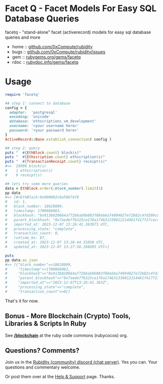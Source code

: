 # Facet Q - Facet Models For Easy SQL Database Queries

facetq - "stand-alone" facet  (activerecord) models for easy sql database queries and more

* home  :: [github.com/0xCompute/rubidity](https://github.com/0xCompute/rubidity)
* bugs  :: [github.com/0xCompute/rubidity/issues](https://github.com/0xCompute/rubidity/issues)
* gem   :: [rubygems.org/gems/facetq](https://rubygems.org/gems/facetq)
* rdoc  :: [rubydoc.info/gems/facetq](http://rubydoc.info/gems/facetq)



# Usage

``` ruby 
require 'facetq'

## step 1: connect to database
config = {
  adapter:  'postgresql'
  encoding: 'unicode'
  database: 'ethscriptions_vm_development'
  username: '<your username here>'
  password: '<your password here>'
}
ActiveRecord::Base.establish_connection( config )

## step 2: query
puts "  #{EthBlock.count} block(s)"
puts "  #{Ethscription.count} ethscription(s)"
puts "  #{TransactionReceipt.count} receipt(s)"
#=>  19998 block(s)
#    1 ethscription(s)
#    0 receipt(s)

## lets try some more queries
data = EthBlock.order(:block_number).limit(1)
pp data
#=> [#<EthBlock:0x000002c6e5967478
#   id: 1,
#   block_number: 18628099,
#   timestamp: 1700666063,
#   blockhash: "0x913b020664af72b6ab9b083f88eb6a74994027e72b82c4fd399c0c0672ee8f0b",
#   parent_blockhash: "0x7aede7fb325ce1f8a174b31339812214461f417f27cec455de41c8fbe38396e0",
#   imported_at: 2023-12-07 13:26:41.363973 UTC,
#   processing_state: "complete",
#   transaction_count: 0,
#   runtime_ms: 87,
#   created_at: 2023-12-07 13:26:44.55058 UTC,
#   updated_at: 2023-12-07 13:27:58.266695 UTC>]

puts 
pp data.as_json
#=> [{"block_number"=>18628099,
#     "timestamp"=>1700666063,
#     "blockhash"=>"0x913b020664af72b6ab9b083f88eb6a74994027e72b82c4fd399c0c0672ee8f0b",
#     "parent_blockhash"=>"0x7aede7fb325ce1f8a174b31339812214461f417f27cec455de41c8fbe38396e0",
#     "imported_at"=>"2023-12-07T13:26:41.363Z",
#     "processing_state"=>"complete",
#     "transaction_count"=>0}]

```

That's it for now.



## Bonus - More Blockchain (Crypto) Tools, Libraries & Scripts In Ruby

See [**/blockchain**](https://github.com/rubycocos/blockchain) 
at the ruby code commons (rubycocos) org.


## Questions? Comments?

Join us in the [Rubidity (community) discord (chat server)](https://discord.gg/3JRnDUap6y). Yes you can.
Your questions and commentary welcome.

Or post them over at the [Help & Support](https://github.com/geraldb/help) page. Thanks.

